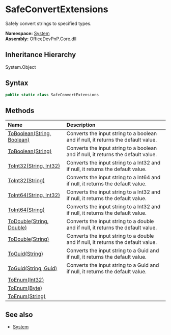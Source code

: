 # SafeConvertExtensions
Safely convert strings to specified types.  

**Namespace:** [System](System.md)  
**Assembly:** OfficeDevPnP.Core.dll  
## Inheritance Hierarchy
System.Object  
## Syntax
```C#
public static class SafeConvertExtensions
```
## Methods
|**Name**|**Description**|
|:-----|:-----|
| [ToBoolean(String, Boolean)](System.SafeConvertExtensions.ToBooleanStringBoolean.md) | Converts the input string to a boolean and if null, it returns the default value.
| [ToBoolean(String)](System.SafeConvertExtensions.ToBooleanString.md) | Converts the input string to a boolean and if null, it returns the default value.
| [ToInt32(String, Int32)](System.SafeConvertExtensions.ToInt32StringInt32.md) | Converts the input string to a Int32 and if null, it returns the default value.
| [ToInt32(String)](System.SafeConvertExtensions.ToInt32String.md) | Converts the input string to a Int64 and if null, it returns the default value.
| [ToInt64(String, Int32)](System.SafeConvertExtensions.ToInt64StringInt32.md) | Converts the input string to a Int32 and if null, it returns the default value.
| [ToInt64(String)](System.SafeConvertExtensions.ToInt64String.md) | Converts the input string to a Int32 and if null, it returns the default value.
| [ToDouble(String, Double)](System.SafeConvertExtensions.ToDoubleStringDouble.md) | Converts the input string to a double and if null, it returns the default value.
| [ToDouble(String)](System.SafeConvertExtensions.ToDoubleString.md) | Converts the input string to a double and if null, it returns the default value.
| [ToGuid(String)](System.SafeConvertExtensions.ToGuidString.md) | Converts the input string to a Guid and if null, it returns the default value.
| [ToGuid(String, Guid)](System.SafeConvertExtensions.ToGuidStringGuid.md) | Converts the input string to a Guid and if null, it returns the default value.
| [ToEnum(Int32)](System.SafeConvertExtensions.ToEnumInt32.md) | 
| [ToEnum(Byte)](System.SafeConvertExtensions.ToEnumByte.md) | 
| [ToEnum(String)](System.SafeConvertExtensions.ToEnumString.md) | 
## See also
- [System](System.md)
